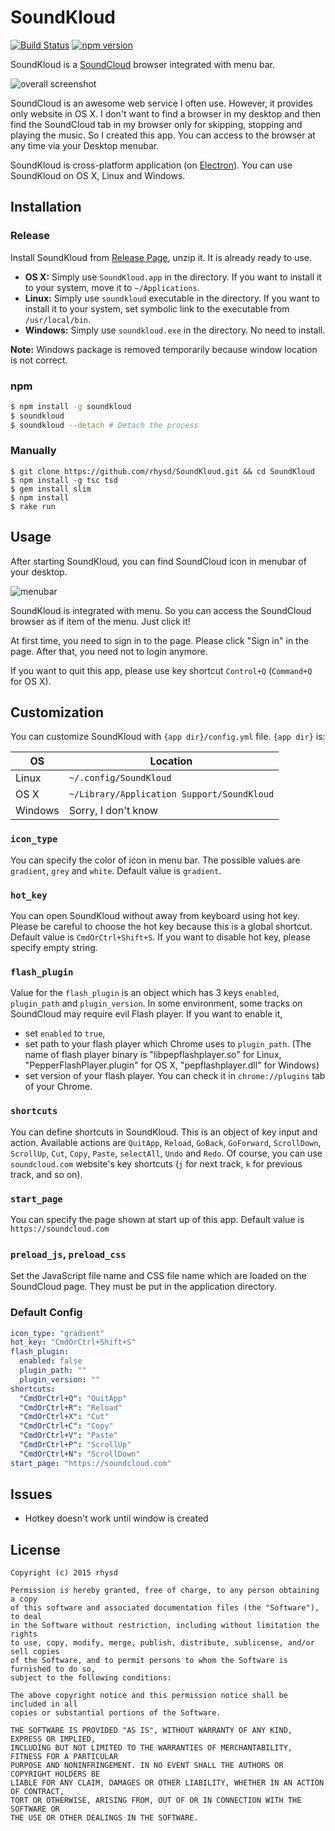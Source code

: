 SoundKloud
==========
[![Build Status](https://travis-ci.org/rhysd/SoundKloud.svg)](https://travis-ci.org/rhysd/SoundKloud)
[![npm version](https://badge.fury.io/js/soundkloud.svg)](http://badge.fury.io/js/soundkloud)

SoundKloud is a [SoundCloud](https://soundcloud.com) browser integrated with menu bar.

![overall screenshot](https://raw.githubusercontent.com/rhysd/screenshots/master/SoundKloud/overall.png)

SoundCloud is an awesome web service I often use.  However, it provides only website in OS X.  I don't want to find a browser in my desktop and then find the SoundCloud tab in my browser only for skipping, stopping and playing the music.  So I created this app.
You can access to the browser at any time via your Desktop menubar.

SoundKloud is cross-platform application (on [Electron](https://github.com/atom/electron)).  You can use SoundKloud on OS X, Linux and Windows.

## Installation

### Release

Install SoundKloud from [Release Page](https://github.com/rhysd/SoundKloud/releases), unzip it. It is already ready to use.

- __OS X:__ Simply use `SoundKloud.app` in the directory.  If you want to install it to your system, move it to `~/Applications`.
- __Linux:__ Simply use `soundkloud` executable in the directory.  If you want to install it to your system, set symbolic link to the executable from `/usr/local/bin`.
- __Windows:__ Simply use `soundkloud.exe` in the directory.  No need to install.

__Note:__ Windows package is removed temporarily because window location is not correct.

### npm

```sh
$ npm install -g soundkloud
$ soundkloud
$ soundkloud --detach # Detach the process
```

### Manually

```
$ git clone https://github.com/rhysd/SoundKloud.git && cd SoundKloud
$ npm install -g tsc tsd
$ gem install slim
$ npm install
$ rake run
```

## Usage

After starting SoundKloud, you can find SoundCloud icon in menubar of your desktop.

![menubar](https://raw.githubusercontent.com/rhysd/screenshots/master/SoundKloud/menubar.png)

SoundKloud is integrated with menu.  So you can access the SoundCloud browser as if item of the menu.  Just click it!

At first time, you need to sign in to the page.  Please click "Sign in" in the page.  After that, you need not to login anymore.

If you want to quit this app, please use key shortcut `Control+Q` (`Command+Q` for OS X).

## Customization

You can customize SoundKloud with `{app dir}/config.yml` file.
`{app dir}` is:

OS      | Location
------- | ------------------------------------------
Linux   | `~/.config/SoundKloud`
OS X    | `~/Library/Application Support/SoundKloud`
Windows | Sorry, I don't know

### `icon_type`

You can specify the color of icon in menu bar.  The possible values are `gradient`, `grey` and `white`.  Default value is `gradient`.

### `hot_key`

You can open SoundKloud without away from keyboard using hot key.  Please be careful to choose the hot key because this is a global shortcut.  Default value is `CmdOrCtrl+Shift+S`.  If you want to disable hot key, please specify empty string.

### `flash_plugin`

Value for the `flash_plugin` is an object which has 3 keys `enabled`, `plugin_path` and `plugin_version`.
In some environment, some tracks on SoundCloud may require evil Flash player.  If you want to enable it,

- set `enabled` to `true`,
- set path to your flash player which Chrome uses to `plugin_path`. (The name of flash player binary is "libpepflashplayer.so" for Linux, "PepperFlashPlayer.plugin" for OS X, "pepflashplayer.dll" for Windows)
- set version of your flash player.  You can check it in `chrome://plugins` tab of your Chrome.

### `shortcuts`

You can define shortcuts in SoundKloud.  This is an object of key input and action.  Available actions are `QuitApp`, `Reload`, `GoBack`, `GoForward`, `ScrollDown`, `ScrollUp`, `Cut`, `Copy`, `Paste`, `selectAll`, `Undo` and `Redo`.
Of course, you can use `soundcloud.com` website's key shortcuts (`j` for next track, `k` for previous track, and so on).

### `start_page`

You can specify the page shown at start up of this app.  Default value is `https://soundcloud.com`

### `preload_js`, `preload_css`

Set the JavaScript file name and CSS file name which are loaded on the SoundCloud page.  They must be put in the application directory.

### Default Config

```yaml
icon_type: "gradient"
hot_key: "CmdOrCtrl+Shift+S"
flash_plugin:
  enabled: false
  plugin_path: ""
  plugin_version: ""
shortcuts:
  "CmdOrCtrl+Q": "QuitApp"
  "CmdOrCtrl+R": "Reload"
  "CmdOrCtrl+X": "Cut"
  "CmdOrCtrl+C": "Copy"
  "CmdOrCtrl+V": "Paste"
  "CmdOrCtrl+P": "ScrollUp"
  "CmdOrCtrl+N": "ScrollDown"
start_page: "https://soundcloud.com"
```

## Issues

- Hotkey doesn't work until window is created

## License

    Copyright (c) 2015 rhysd

    Permission is hereby granted, free of charge, to any person obtaining a copy
    of this software and associated documentation files (the "Software"), to deal
    in the Software without restriction, including without limitation the rights
    to use, copy, modify, merge, publish, distribute, sublicense, and/or sell copies
    of the Software, and to permit persons to whom the Software is furnished to do so,
    subject to the following conditions:

    The above copyright notice and this permission notice shall be included in all
    copies or substantial portions of the Software.

    THE SOFTWARE IS PROVIDED "AS IS", WITHOUT WARRANTY OF ANY KIND, EXPRESS OR IMPLIED,
    INCLUDING BUT NOT LIMITED TO THE WARRANTIES OF MERCHANTABILITY, FITNESS FOR A PARTICULAR
    PURPOSE AND NONINFRINGEMENT. IN NO EVENT SHALL THE AUTHORS OR COPYRIGHT HOLDERS BE
    LIABLE FOR ANY CLAIM, DAMAGES OR OTHER LIABILITY, WHETHER IN AN ACTION OF CONTRACT,
    TORT OR OTHERWISE, ARISING FROM, OUT OF OR IN CONNECTION WITH THE SOFTWARE OR
    THE USE OR OTHER DEALINGS IN THE SOFTWARE.


